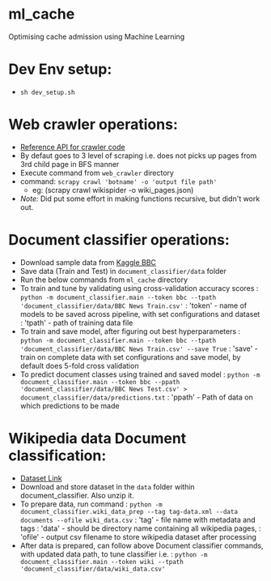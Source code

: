 # ml_cache
Optimising cache admission using Machine Learning

# Dev Env setup:
- `sh dev_setup.sh`

# Web crawler operations:
- [Reference API for crawler code](https://docs.scrapy.org/en/latest/intro/tutorial.html)
- By defaut goes to 3 level of scraping i.e. does not picks up pages from 3rd child page in BFS manner
- Execute command from `web_crawler` directory
- command: `scrapy crawl 'botname' -o 'output file path'`
	- eg: (scrapy crawl wikispider -o wiki_pages.json)
- *Note:* Did put some effort in making functions recursive, but didn't work out.

# Document classifier operations:
- Download sample data from [Kaggle BBC](https://www.kaggle.com/c/learn-ai-bbc/data)
- Save data (Train and Test) in `document_classifier/data` folder
- Run the below commands from `ml_cache` directory
- To train and tune by validating using cross-validation accuracy scores
	: `python -m document_classifier.main --token bbc --tpath 'document_classifier/data/BBC News Train.csv'`
	: 'token' - name of models to be saved across pipeline, with set configurations and dataset
	: 'tpath' - path of training data file
- To train and save model, after figuring out best hyperparameters
	: `python -m document_classifier.main --token bbc --tpath 'document_classifier/data/BBC News Train.csv' --save True`
	: 'save' - train on complete data with set configurations and save model, by default does 5-fold cross validation
- To predict document classes using trained and saved model
	: `python -m document_classifier.main --token bbc --ppath 'document_classifier/data/BBC News Test.csv' > document_classifier/data/predictions.txt`
	: 'ppath' - Path of data on which predictions to be made

# Wikipedia data Document classification:
- [Dataset Link](http://www.zubiaga.org/datasets/wiki10+/)
- Download and store dataset in the `data` folder within document_classifier. Also unzip it.
- To prepare data, run command 
	: `python -m document_classifier.wiki_data_prep --tag tag-data.xml --data documents --ofile wiki_data.csv`
	: 'tag' - file name with metadata and tags 
	: 'data' - should be directory name containing all wikipedia pages,
	: 'ofile' - output csv filename to store wikipedia dataset after processing
- After data is prepared, can follow above Document classifier commands, with updated data path, to tune classifier i.e.
	: `python -m document_classifier.main --token wiki --tpath 'document_classifier/data/wiki_data.csv'`